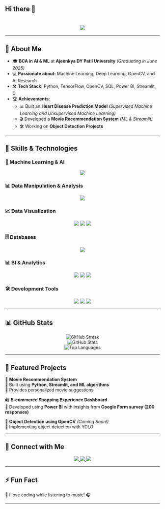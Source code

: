 ## Hi there 👋
<!-- Header with Animation -->
<h1 align="center">
  <img src="https://readme-typing-svg.herokuapp.com?font=Fira+Code&size=22&duration=2000&pause=800&color=FFFFFF&center=true&vCenter=true&multiline=true&width=800&height=120&lines=🚀+Hi+There!+I'm+Jatin+Choudhury+👋;🔥+AI+%7C+ML+%7C+Deep+Learning+Enthusiast+🤖;🎯+Passionate+about+Object+Detection+%26+Reinforcement+Learning!">
</h1>

<!-- Animated GIF -->

---

## 🚀 About Me
- 🎓 **BCA in AI & ML** at **Ajeenkya DY Patil University** *(Graduating in June 2025)*  
- 💻 **Passionate about:** Machine Learning, Deep Learning, OpenCV, and AI Research  
- 🛠️ **Tech Stack:** Python, TensorFlow, OpenCV, SQL, Power BI, Streamlit, C 
- 🏆 **Achievements:**  
  - 📊 Built an **Heart Disease Prediction Model** *(Supervised Machine Learning and Unsupervised Machine Learning)*  
  - 🎬 Developed a **Movie Recommendation System** *(ML & Streamlit)*  
  - 🛠 Working on **Object Detection Projects**  

---
## 🎯 Skills & Technologies

### 🧠 Machine Learning & AI  
<p align="center">
  <img src="https://skillicons.dev/icons?i=pytorch,scikit-learn,tensorflow,opencv" />
</p>

### 📊 Data Manipulation & Analysis  
<p align="center">
  <img src="https://skillicons.dev/icons?i=numpy,pandas" />
</p>

### 📈 Data Visualization  
<p align="center">
  <img src="https://img.shields.io/badge/Matplotlib-%230076A8.svg?style=for-the-badge&logo=python&logoColor=white" />
  <img src="https://img.shields.io/badge/Seaborn-%230076A8.svg?style=for-the-badge&logo=python&logoColor=white" />
  <img src="https://img.shields.io/badge/Plotly-%233F4F75.svg?style=for-the-badge&logo=plotly&logoColor=white" />
</p>

### 🗄️ Databases  
<p align="center">
  <img src="https://skillicons.dev/icons?i=postgresql,sqlite,mysql" />
</p>

### 📊 BI & Analytics  
<p align="center">
  <img src="https://img.shields.io/badge/Power%20BI-F2C811?style=for-the-badge&logo=power-bi&logoColor=black" />
  <img src="https://img.shields.io/badge/Tableau-E97627?style=for-the-badge&logo=tableau&logoColor=white" />
  <img src="https://img.shields.io/badge/Excel-217346?style=for-the-badge&logo=microsoft-excel&logoColor=white" />
</p>

### 🛠️ Development Tools  
<p align="center">
  <img src="https://skillicons.dev/icons?i=vscode,linux,git,github" />
  <img src="https://img.shields.io/badge/Jupyter-F37626.svg?style=for-the-badge&logo=jupyter&logoColor=white" />
  <img src="https://img.shields.io/badge/Streamlit-FF4B4B?style=for-the-badge&logo=streamlit&logoColor=white" />
</p>





---

## 📊 GitHub Stats
<p align="center">
  <img src="https://github-readme-streak-stats.herokuapp.com/?user=jatinchoudhury&theme=tokyonight" alt="GitHub Streak" />
  <br>
  <img src="https://github-readme-stats.vercel.app/api?username=jatinchoudhury&show_icons=true&theme=tokyonight" alt="GitHub Stats" />
  <br>
  <img src="https://github-readme-stats.vercel.app/api/top-langs/?username=jatinchoudhury&layout=compact&theme=tokyonight" alt="Top Languages" />
</p>

---

## 🌟 Featured Projects  
🚀 **Movie Recommendation System**  
🔹 Built using **Python, Streamlit, and ML algorithms**  
🔹 Provides personalized movie suggestions  

🛍️ **E-commerce Shopping Experience Dashboard**  
🔹 Developed using **Power BI** with insights from **Google Form survey (200 responses)**  

📸 **Object Detection using OpenCV** *(Coming Soon!)*  
🔹 Implementing object detection with YOLO  

---

## 📌 Connect with Me  
<p align="center">
  <a href="mailto:jatinchoudhury419@gmail.com">
    <img src="https://img.shields.io/badge/Email-D14836?style=for-the-badge&logo=gmail&logoColor=white">
  </a>
  <a href="https://www.linkedin.com/in/jatinchoudhury/">
    <img src="https://img.shields.io/badge/LinkedIn-0077B5?style=for-the-badge&logo=linkedin&logoColor=white">
  </a>
  <a href="https://github.com/jatinchoudhury">
    <img src="https://img.shields.io/badge/GitHub-181717?style=for-the-badge&logo=github&logoColor=white">
  </a>
</p>

---

## ⚡ Fun Fact
🎵 I love coding while listening to music! 🎧

---



